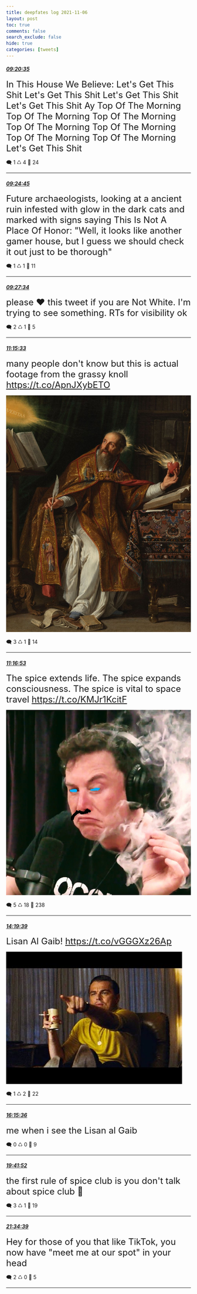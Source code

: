 ```yaml
---
title: deepfates log 2021-11-06
layout: post
toc: true
comments: false
search_exclude: false
hide: true
categories: [tweets]
---
```



#### <a href = "https://twitter.com/deepfates/status/1457004997275684869">*09:20:35*</a>

<font size="5">In This House We Believe: Let's Get This Shit Let's Get This Shit Let's Get This Shit Let's Get This Shit Ay  Top Of The Morning Top Of The Morning Top Of The Morning Top Of The Morning Top Of The Morning Top Of The Morning Top Of The Morning  Let's Get This Shit</font>



🗨️ 1 ♺ 4 🤍  24   

---
    
#### <a href = "https://twitter.com/deepfates/status/1457006042596974593">*09:24:45*</a>

<font size="5">Future archaeologists, looking at a ancient ruin infested with glow in the dark cats and marked with signs saying This Is Not A Place Of Honor:  "Well, it looks like another gamer house, but I guess we should check it out just to be thorough"</font>



🗨️ 1 ♺ 1 🤍  11   

---
    
#### <a href = "https://twitter.com/deepfates/status/1457006753539821569">*09:27:34*</a>

<font size="5">please ❤️ this tweet if you are Not White. I'm trying to see something. RTs for visibility ok</font>



🗨️ 2 ♺ 1 🤍  5   

---
    
#### <a href = "https://twitter.com/deepfates/status/1457033927714033665">*11:15:33*</a>

<font size="5">many people don't know but this is actual footage from the grassy knoll  https://t.co/ApnJXybETO</font>

![image from twitter](/images/from_twitter/FDhsomFWEAY8ImQ.jpg)


🗨️ 3 ♺ 1 🤍  14   

---
    
#### <a href = "https://twitter.com/deepfates/status/1457034263212302354">*11:16:53*</a>

<font size="5">The spice extends life. The spice expands consciousness. The spice is vital to space travel  https://t.co/KMJr1KcitF</font>

![image from twitter](/images/from_twitter/FDhs8NNWUAs8EP_.jpg)


🗨️ 5 ♺ 18 🤍  238   

---
    
#### <a href = "https://twitter.com/deepfates/status/1457080258121723907">*14:19:39*</a>

<font size="5">Lisan Al Gaib!  https://t.co/vGGGXz26Ap</font>

![image from twitter](/images/from_twitter/FDiWxgJUcAQ-m9g.jpg)


🗨️ 1 ♺ 2 🤍  22   

---
    
#### <a href = "https://twitter.com/deepfates/status/1457109439098490886">*16:15:36*</a>

<font size="5">me when i see the Lisan al Gaib</font>



🗨️ 0 ♺ 0 🤍  9   

---
    
#### <a href = "https://twitter.com/deepfates/status/1457161345946640385">*19:41:52*</a>

<font size="5">the first rule of spice club is you don't talk about spice club  🧿</font>



🗨️ 3 ♺ 1 🤍  19   

---
    
#### <a href = "https://twitter.com/deepfates/status/1457189731326836736">*21:34:39*</a>

<font size="5">Hey for those of you that like TikTok, you now have "meet me at our spot" in your head</font>



🗨️ 2 ♺ 0 🤍  5   

---
    
            
